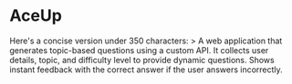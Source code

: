 # AceUp
Here's a concise version under 350 characters:  > A web application that generates topic-based questions using a custom API. It collects user details, topic, and difficulty level to provide dynamic questions. Shows instant feedback with the correct answer if the user answers incorrectly.
